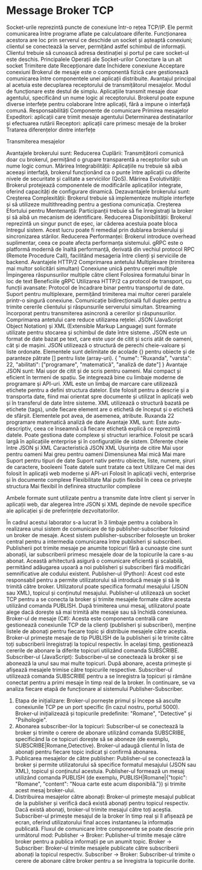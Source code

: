 # Message Broker TCP
Socket-urile reprezintă puncte de conexiune într-o rețea TCP/IP. Ele permit comunicarea între programe aflate pe calculatoare diferite.
Funcționarea acestora are loc prin serverul ce deschide un socket și așteaptă conexiuni; clientul se conectează la server, permițând astfel schimbul de informații. Clientul trebuie să cunoască adresa destinației și portul pe care socket-ul este deschis.
Principalele Operații ale Socket-urilor
Conectare la un alt socket
Trimitere date
Recepționare date
Închidere conexiune
Acceptare conexiuni
Brokerul de mesaje  este o componentă fizică care gestionează comunicarea între componentele unei aplicații distribuite. Avantajul principal al acetuia este decuplarea receptorului de transmițătorul mesajelor.
Modul de funcționare este destul de simplu. Aplicațiile transmit mesaje doar agentului, specificând un nume logic al receptorului. Brokerul poate expune diverse interfețe pentru colaborare între aplicații, fără a impune o interfață comună.
Responsabilități
Componente de comunicare
Primirea mesajelor
Expeditori: aplicații care trimit mesaje agentului
Determinarea destinatarilor și efectuarea rutării
Receptori: aplicații care primesc mesaje de la broker
Tratarea diferențelor dintre interfețe


Transmiterea mesajelor



Avantajele brokerului sunt:
Reducerea Cuplării: Transmițătorii comunică doar cu brokerul, permițând o grupare transparentă a receptorilor sub un nume logic comun.
Mărirea Integrabilității: Aplicațiile nu trebuie să aibă aceeași interfață, brokerul funcționând ca o punte între aplicații cu diferite nivele de securitate și calitate a serviciilor (QoS).
Mărirea Evolutivității: Brokerul protejează componentele de modificările aplicațiilor integrate, oferind capacități de configurare dinamică.
Dezavantajele brokerului sunt:
Creșterea Complexității: Brokerul trebuie să implementeze multiple interfețe și să utilizeze multithreading pentru a gestiona comunicația.
Creșterea Efortului pentru Mentenanță: Participanții trebuie să fie înregistrați la broker și să aibă un mecanism de identificare.
Reducerea Disponibilității: Brokerul reprezintă un singur punct de eșec, iar căderea acestuia poate bloca întregul sistem. Acest lucru poate fi remedial prin dublarea brokerului și sincronizarea stărilor.
Reducerea Performanței: Brokerul introduce overhead suplimentar, ceea ce poate afecta performanța sistemului.
gRPC este o platformă modernă de înaltă performanță, derivată din vechiul protocol RPC (Remote Procedure Call), facilitând mesageria între clienți și serviciile de backend.
Avantajele HTTP/2
Comprimarea antetului
Multiplexare (trimiterea mai multor solicitări simultan)
Conexiune unică pentru cereri multiple
Împingerea răspunsurilor multiple către client
Folosirea formatului binar în loc de text
Beneficiile gRPC
Utilizarea HTTP/2 ca protocol de transport, cu funcții avansate:
Protocol de încadrare binar pentru transportul de date.
Suport pentru multiplexare, permițând trimiterea mai multor cereri paralele printr-o singură conexiune.
Comunicație bidirecțională full duplex pentru a trimite cererile clientului și răspunsurile serverului simultan.
Streaming încorporat pentru transmiterea asincronă a cererilor și răspunsurilor.
Comprimarea antetului care reduce utilizarea rețelei.
JSON (JavaScript Object Notation) și XML (Extensible Markup Language) sunt formate utilizate pentru stocarea și schimbul de date între sisteme. 
JSON este un format de date bazat pe text, care este ușor de citit și scris atât de oameni, cât și de mașini. JSON utilizează o structură de perechi cheie-valoare și liste ordonate. Elementele sunt delimitate de acolade {} pentru obiecte și de paranteze pătrate [] pentru liste (array-uri).
{
  "nume": "Ruxanda",
  "varsta": 22,
  "abilitati": ["programare", "matematică", "analiză de date"]
}
Avantaje JSON sunt:
Mai ușor de citit și de scris pentru oameni.
Mai compact și eficient în termeni de spațiu.
Se integrează bine cu limbaje moderne de programare și API-uri.
XML este un limbaj de marcare care utilizează etichete pentru a defini structura datelor. Este folosit pentru a descrie și a transporta date, fiind mai orientat spre documente și utilizat în aplicații web și în transferul de date între sisteme.
XML utilizează o structură bazată pe etichete (tags), unde fiecare element are o etichetă de început și o etichetă de sfârșit. Elementele pot avea, de asemenea, atribute.
<persoana>
  <nume>Ruxanda</nume>
  <varsta>22</varsta>
  <abilitati>
    <abilitate>programare</abilitate>
    <abilitate>matematică</abilitate>
    <abilitate>analiză de date</abilitate>
  </abilitati>
</persoana>
Avantaje XML sunt:
Este auto-descriptiv, ceea ce înseamnă că fiecare etichetă explică ce reprezintă datele.
Poate gestiona date complexe și structuri ierarhice.
Folosit pe scară largă în aplicațiile enterprise și în configurațiile de sistem.
Diferențe cheie între JSON și XML
Caracteristică
JSON
XML
Ușurința de citire
Mai ușor pentru oameni
Mai greu pentru oameni
Dimensiunea
Mai mică
Mai mare
Suport pentru tipuri de date
Suport nativ pentru obiecte, liste, numere, șiruri de caractere, booleeni
Toate datele sunt tratate ca text
Utilizare
Cel mai des folosit în aplicații web moderne și API-uri
Folosit în aplicații vechi, enterprise și în documente complexe
Flexibilitate
Mai puțin flexibil în ceea ce privește structura
Mai flexibil în definirea structurilor complexe

Ambele formate sunt utilizate pentru a transmite date între client și server în aplicații web, dar alegerea între JSON și XML depinde de nevoile specifice ale aplicației și de preferințele dezvoltatorilor.

În cadrul acestui laborator s-a lucrat în 3 limbaje pentru a colabora în realizarea unui sistem de comunicare de tip publisher-subscriber folosind un broker de mesaje. 
Acest sistem publisher-subscriber folosește un broker central pentru a intermedia comunicarea între publisheri și subscriberi. Publisherii pot trimite mesaje pe anumite topicuri fără a cunoaște cine sunt abonații, iar subscriberii primesc mesajele doar de la topicurile la care s-au abonat. Această arhitectură asigură o comunicare eficientă și scalabilă, permitând adăugarea ușoară a noi publisheri și subscriberi fără modificări semnificative ale codului existent.
Publisher-ul (Python):
Acest cod este responsabil pentru a permite utilizatorului să introducă mesaje și să le trimită către broker. Utilizatorul poate specifica formatul mesajului (JSON sau XML), topicul și conținutul mesajului.
Publisher-ul utilizează un socket TCP pentru a se conecta la broker și trimite mesajele formate către acesta utilizând comanda PUBLISH. După trimiterea unui mesaj, utilizatorul poate alege dacă dorește să mai trimită alte mesaje sau să închidă conexiunea.
Broker-ul de mesaje (C#):
Acesta este componenta centrală care gestionează conexiunile TCP de la clienți (publisheri și subscriberi), menține listele de abonați pentru fiecare topic și distribuie mesajele către aceștia.
Broker-ul primește mesaje de tip PUBLISH de la publisheri și le trimite către toți subscriberii înregistrați la topicul respectiv. În același timp, gestionează cererile de abonare la diferite topicuri utilizând comanda SUBSCRIBE.
Subscriber-ul (JavaScript):
Subscriber-ul se conectează la broker și se abonează la unul sau mai multe topicuri. După abonare, acesta primește și afișează mesajele trimise către topicurile respective.
Subscriber-ul utilizează comanda SUBSCRIBE pentru a se înregistra la topicuri și rămâne conectat pentru a primi mesaje în timp real de la broker.
În continuare, se va analiza fiecare etapă de funcționare al sistemului Publisher-Subscriber.
1. Etapa de inițializare:
Broker-ul pornește primul și începe să asculte conexiunile TCP pe un port specific (în cazul nostru, portul 5000). Broker-ul inițializează și topicurile predefinite: "Romane", "Detective" și "Psihologie".
2. Abonarea subscriber-ilor la topicuri:
Subscriber-ul se conectează la broker și trimite o cerere de abonare utilizând comanda SUBSCRIBE, specificând la ce topicuri dorește să se aboneze (de exemplu, SUBSCRIBE|Romane,Detective).
Broker-ul adaugă clientul în lista de abonați pentru fiecare topic indicat și confirmă abonarea.
3. Publicarea mesajelor de către publisher:
Publisher-ul se conectează la broker și permite utilizatorului să specifice formatul mesajului (JSON sau XML), topicul și conținutul acestuia. Publisher-ul formează un mesaj utilizând comanda PUBLISH (de exemplu, PUBLISH|Romane|{"topic": "Romane", "content": "Noua carte este acum disponibilă."}) și trimite acest mesaj broker-ului.
4. Distribuirea mesajelor către abonați:
Broker-ul primește mesajul publicat de la publisher și verifică dacă există abonați pentru topicul respectiv. Dacă există abonați, broker-ul trimite mesajul către toți aceștia.
Subscriber-ul primește mesajul de la broker în timp real și îl afișează pe ecran, oferind utilizatorului final acces instantaneu la informația publicată.
Fluxul de comunicare între componente se poate descrie prin următorul mod:
Publisher -> Broker: Publisher-ul trimite mesaje către broker pentru a publica informații pe un anumit topic.
Broker -> Subscriber: Broker-ul trimite mesajele publicate către subscriberii abonați la topicul respectiv.
Subscriber -> Broker: Subscriber-ul trimite o cerere de abonare către broker pentru a se înregistra la topicurile dorite.

